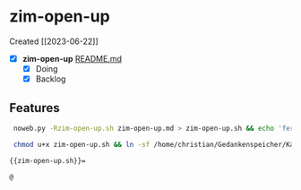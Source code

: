 # zim-open-up
Created [[2023-06-22]]

- [X]  **zim-open-up**  [README.md](README.md)
    - [X] Doing
    - [X] Backlog

## Features



```bash
 noweb.py -Rzim-open-up.sh zim-open-up.md > zim-open-up.sh && echo 'fertig' 
```


```bash
 chmod u+x zim-open-up.sh && ln -sf /home/christian/Gedankenspeicher/KanDo/GedankenspeicherEinrichtung/GedankenspeicherCoding/zim-open-up.sh ~/.local/bin/zim-open-up.sh && echo 'fertig'
 ```

```bash
{{zim-open-up.sh}}=

@

```
